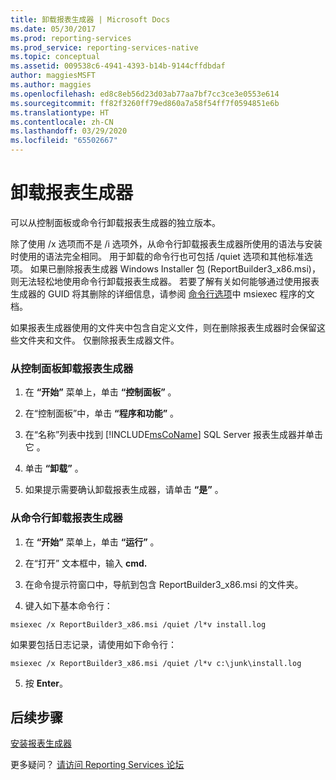 ```yaml
---
title: 卸载报表生成器 | Microsoft Docs
ms.date: 05/30/2017
ms.prod: reporting-services
ms.prod_service: reporting-services-native
ms.topic: conceptual
ms.assetid: 009538c6-4941-4393-b14b-9144cffdbdaf
author: maggiesMSFT
ms.author: maggies
ms.openlocfilehash: ed8c8eb56d23d03ab77aa7bf7cc3ce3e0553e614
ms.sourcegitcommit: ff82f3260ff79ed860a7a58f54ff7f0594851e6b
ms.translationtype: HT
ms.contentlocale: zh-CN
ms.lasthandoff: 03/29/2020
ms.locfileid: "65502667"
---
```

# <a name="uninstall-report-builder"></a>卸载报表生成器

可以从控制面板或命令行卸载报表生成器的独立版本。

除了使用 /x 选项而不是 /i 选项外，从命令行卸载报表生成器所使用的语法与安装时使用的语法完全相同。 用于卸载的命令行也可包括 /quiet 选项和其他标准选项。 如果已删除报表生成器 Windows Installer 包 (ReportBuilder3_x86.msi)，则无法轻松地使用命令行卸载报表生成器。 若要了解有关如何能够通过使用报表生成器的 GUID 将其删除的详细信息，请参阅 [命令行选项](/windows/desktop/Msi/command-line-options)中 msiexec 程序的文档。  

如果报表生成器使用的文件夹中包含自定义文件，则在删除报表生成器时会保留这些文件夹和文件。 仅删除报表生成器文件。  

### <a name="to-uninstall-report-builder-from-the-control-panel"></a>从控制面板卸载报表生成器

1.  在 **“开始”** 菜单上，单击 **“控制面板”** 。  
  
2.  在“控制面板”中，单击 **“程序和功能”** 。  
  
3.  在“名称”列表中找到 [!INCLUDE[msCoName](../../includes/msconame-md.md)] SQL Server 报表生成器并单击它  。  
  
4.  单击 **“卸载”** 。  
  
5.  如果提示需要确认卸载报表生成器，请单击 **“是”** 。  
  
### <a name="to-uninstall-report-builder-from-the-command-line"></a>从命令行卸载报表生成器  
  
1.  在 **“开始”** 菜单上，单击 **“运行”** 。  
  
2.  在“打开”  文本框中，输入 **cmd.**  
  
3.  在命令提示符窗口中，导航到包含 ReportBuilder3_x86.msi 的文件夹。  
  
4.  键入如下基本命令行：  
  
 `msiexec /x ReportBuilder3_x86.msi /quiet /l*v install.log`  
  
 如果要包括日志记录，请使用如下命令行：  
  
 `msiexec /x ReportBuilder3_x86.msi /quiet /l*v c:\junk\install.log`  
  
5.  按 **Enter**。  

## <a name="next-steps"></a>后续步骤

[安装报表生成器](../../reporting-services/install-windows/install-report-builder.md)  

更多疑问？ [请访问 Reporting Services 论坛](https://go.microsoft.com/fwlink/?LinkId=620231)
